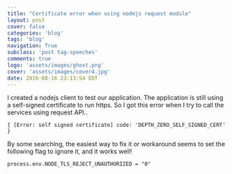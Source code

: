 ```yaml
---
title: "Certificate error when using nodejs request module"
layout: post
cover: false
categories: 'blog'
tags: 'blog'
navigation: True
subclass: 'post tag-speeches'
comments: true
logo: 'assets/images/ghost.png'
cover: 'assets/images/cover4.jpg'
date: 2016-08-16 23:13:54 EDT
---
```


I created a nodejs client to test our application. The application is still using a self-signed certificate to run https. So I got this error when I try to call the services using request API..

```
{ [Error: self signed certificate] code: 'DEPTH_ZERO_SELF_SIGNED_CERT' }
```

By some searching, the easiest way to fix it or workaround seems to set the following flag to ignore it, and it works well!

```
process.env.NODE_TLS_REJECT_UNAUTHORIZED = "0"
```
